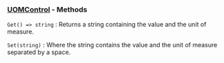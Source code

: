 ### [UOMControl](<../UOMControl.md>) - Methods
`Get() => string`
: Returns a string containing the value and the unit of measure.

`Set(string)`
: Where the string contains the value and the unit of measure separated by a space.